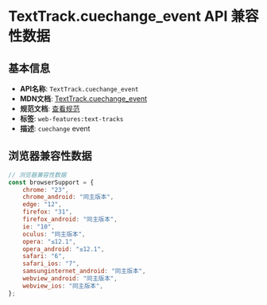 # TextTrack.cuechange_event API 兼容性数据

## 基本信息

- **API名称**: `TextTrack.cuechange_event`
- **MDN文档**: [TextTrack.cuechange_event](https://developer.mozilla.org/docs/Web/API/TextTrack/cuechange_event)
- **规范文档**: [查看规范](https://html.spec.whatwg.org/multipage/media.html#event-media-cuechange,https://html.spec.whatwg.org/multipage/media.html#handler-texttrack-oncuechange)
- **标签**: `web-features:text-tracks`
- **描述**: `cuechange` event

## 浏览器兼容性数据

```javascript
// 浏览器兼容性数据
const browserSupport = {
    chrome: "23",
    chrome_android: "同主版本",
    edge: "12",
    firefox: "31",
    firefox_android: "同主版本",
    ie: "10",
    oculus: "同主版本",
    opera: "≤12.1",
    opera_android: "≤12.1",
    safari: "6",
    safari_ios: "7",
    samsunginternet_android: "同主版本",
    webview_android: "同主版本",
    webview_ios: "同主版本",
};

```

